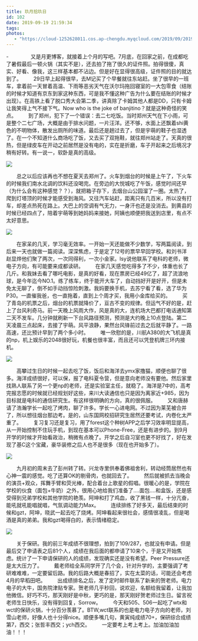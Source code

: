 ```yaml
---
title: 玖月拾玖日
id: 102
date: 2019-09-19 21:59:34
tags:
photos:
   - "https://cloud-1252628011.cos.ap-chengdu.myqcloud.com/2019/09/20190812_053612.jpg"
---
```

-　　
　　又是月更博客，就接着上个月的写吧。7月底，在回家之前，在成都吃了暑假最后一顿火锅（其实不是），还去拍了拖了很久的证件照。拍得很傻，真实、好看、像我，这三样基本都不沾边。但是好在显得很高级，证件照的目的就达到了。
　　29日早上起得很早，去M记买了个早餐就往东站赶。坐了很早的一班车，拿着前一天冒着高温、下雨等恶劣天气在沃尔玛拖回寝室的一大包零食（结账的时候才知道有京东到家这种东西，可是我不懂这种广告为什么要在结账的时候才出现）。在高铁上看了脱口秀大会第二季，讲真除了卡姆其他人都是DD，只有卡姆让我笑得上气不接下气。Now who is the joke of banjitino？就是这种奇怪的笑点。
　　到了郑州，犯下了一个错误：去二七吃饭。当时郑州天气在下小雨，可是整个二七广场，大概是由于排水问题，一片汪洋。还不够，水面上还飘着shi黄色的不明物体，散发出厕所的味道。最后还是趟过去了，但是宇萌的鞋子也湿透了。在一个不知道什么商场吃了饭，又去买了双拖鞋，就往郑州站走了。天真的很热，但是绿皮车在开动之前居然是没有电的，实在是折磨，车子开起来之后境况才稍有好转。有一说一，软卧是真的高级。

![](https://cloud-1252628011.cos.ap-chengdu.myqcloud.com/2019/09/2019-07-30%2008.59.04%201.jpg)

　　总之以后应该再也不想在夏天去郑州了。火车到烟台的时候是上午了，下火车的时候我们南水北调的饮料还没喝完。在旁边的大悦城吃了午饭，感觉时间还早（为什么会有这种感觉？？），就把箱子存下，去烟台山公园溜了一圈。太热了，爬到灯塔顶的时候才能感受到海风。又往汽车站赶，距离只有几百米，所以没有打车，却差点热死在路上。大巴上的空调有气无力，一身汗也还是没消去。到黄县的时候已经四点了，陪着宇萌等到她妈妈来接她，阿姨也顺便把我送到店里，有点不太好意思。

![](https://cloud-1252628011.cos.ap-chengdu.myqcloud.com/2019/09/20190730_131028.jpg)

　　在家呆的几天，学习毫无效率。一开始一天还能做不少数学，写两篇阅读，到后来一天也就做一篇阅读。深深焦虑，于是定了12号的票早早回学校。和刘书洋赵显烨他们聚了两次，一次同得利，一次小金家。lsy说他联系了电科的老师，微电子方向，有可能要来成都读研。
　　在家几天感觉吃得多了不少，体重也长了几斤。和我妹去看了哪吒电影，是真的好看，现在票房已经49亿了，超了流浪地球，是今年迄今NO.1。练了练车，终于能开大车了，自动挡好开是好开，但是未免太无聊了，倒不如手动挡惊险刺激。我妈要换手机，去苏宁看了看，选了华为P30。一直催我爸，也一直拖着，直到上个周才买，我用小金库给买的。
　　买了青岛的机票之后，烟台的机票就降价了，亘古不变的规律。但运气不好的是，赶上了台风利奇马。前一天晚上风雨大作，风是真的大，连机场大巴都打电话通知第二天不发车。几分钟就刷新一下台风路径预测，预测是大约晚上10点登陆。第二天凌晨三点起床，去接了宇萌。风平浪静，果然台风锋前过去之后就平静了。一路高速，还比预计早到了两个多小时。
　　唯一欣慰的是，川航A380的大飞机是真的np，机上娱乐的2048很好玩，机餐也很丰富，而且还可以凭登机牌三环内接机。

![](https://cloud-1252628011.cos.ap-chengdu.myqcloud.com/2019/09/20190812_10456.jpg)

　　高攀过生日的时候一起去吃了饭，饭后和海洋去ymx家撸猫，顺便也聊了很多。海洋成绩很好，可以保，报了电科夏令营，但是意向老师没有要他。然后家里找熟人联系了另一个更np的老师，还是实验室主任，就稳了。海洋是7中的，高考完报志愿的时候就已经规划好这些，来川大读通信也只是因为离家近+985，因为目标就是电科的通信研究生。有这样很明确的方向，真的很佩服。
　　又和唐赫请了浩瀚学长一起吃了烤肉，聊了许多。学长一心进电网。不过因为莱芜被合并了，所以想往烟台那边考。是的，山东国网校招研究生居然还要考试，内卷化太严重了。
　　复习复习还是复习，用了forest这个种树APP之后学习效率明显提高，从一开始控制不住玩手机，到现在基本可以Phone-Free，还是有进步的。到9月开学的时候才开始看政治，稍微有点晚了。开学之后自习室也更不好找了，好在发现了基C这个宝藏，豪华装修之后人也不是很多（现在也开始多了）。

![](https://cloud-1252628011.cos.ap-chengdu.myqcloud.com/2019/09/20191905_155807.jpg)

　　九月初的周末去了彭州转了转。兴龙寺里供奉着佛祖舍利，转动经筒居然也有心神一震的感觉。吃了还算OK的剔骨肉，也就回去了。
　　然后就被抓去当晚会的演员+观众，挥舞手臂和荧光棒，配合着台上歌星的假唱。很暖心的是，学院在学校的伙食（面包+牛奶）之外，很用心地给我们准备了....面包....和盒饭，还是感受得到兄弟学校和其他学院的艳羡。阿坤和打了鸡血，收了黑钱一样，十分亢奋，能吼就吼能唱就唱，气氛调动能力Max。
　　连续排练了好多天，最后结束的时候和gzt，阿坤，晓武一起去吃了烧烤。阿坤看起来很社会，感情很凌乱，但是喝酒是真的弟弟。我和gzt喝得白的，表示情绪稳定。

![](https://cloud-1252628011.cos.ap-chengdu.myqcloud.com/2019/09/20190909_202224.jpg)

　　关于保研。我的前三年成绩不很理想，拍到了109/287，也就没有申请。但是最后交了申请表之后81个人，成绩在我后面的都申请了10来个，于是又开始焦虑。统计了一下申请保研的人的成绩，发现确实还是没有希望。Peer Pressure还是太大压力了。
　　戴老师给全系同学开了几个会，针对升学的，主要强调了考研难难难，一定要留后路。我的后路大概是春招了，实在太菜的话，可能还会考虑4月的早稻田吧。
　　出成绩排名之后，发了定时邮件联系了新来的贺老师。电力电子的大牛，国务院津贴专家。贺老师几乎秒回，说欢迎，名额给我留着，让我加他微信。好巧不巧，那天刚好是中秋，更巧的是，那天刚好贺老师过生日。留言祝老师生日快乐，没有得到回复，Sorrow。
　　今天和505、506一起吃了wtx和wct的保研火锅，十分百分羡慕了。BTW,wct联系的也是电力电子方向的老师，刘雪山老师，好像人也十分得nice。顺便多嘴几句，黄寅纯成绩70+，保研综合成绩第7，西交；张哲丰西交；ych西交。
　　一定要考上考上考上。加油加油加油！！！
